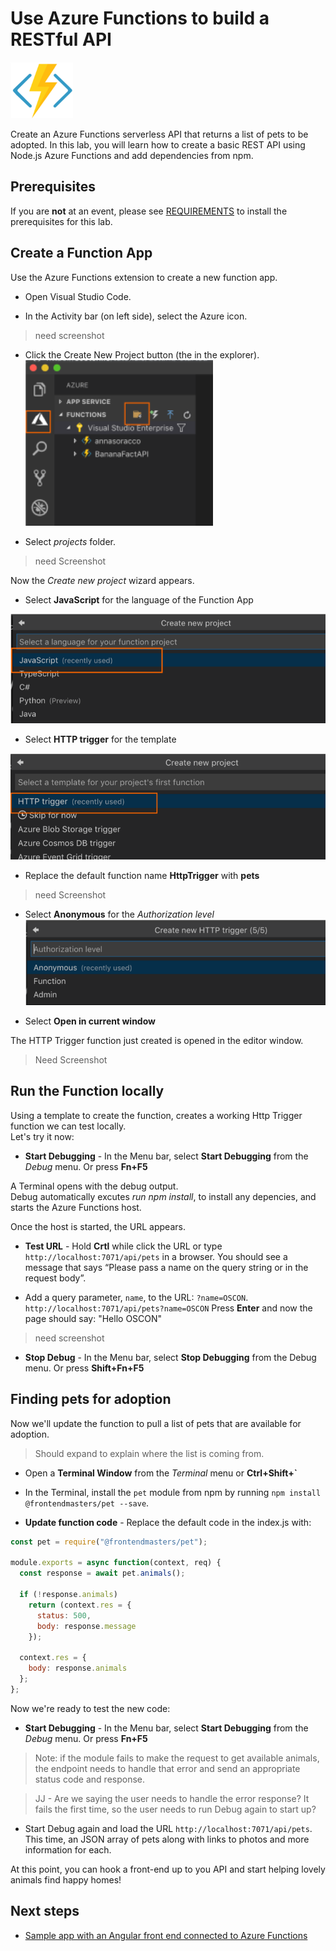 # Use Azure Functions to build a RESTful API
![Azure Functions](images/AzureFunctionLogo.png)

Create an Azure Functions serverless API that returns a list of pets to be adopted. In this lab, you will learn how to create a basic REST API using Node.js Azure Functions and add dependencies from npm.

## Prerequisites

If you are **not** at an event, please see [REQUIREMENTS](REQUIREMENTS.md) to install the prerequisites for this lab.

## Create a Function App

Use the Azure Functions extension to create a new function app. 

* Open Visual Studio Code.

* In the Activity bar (on left side), select the Azure icon. 
> need screenshot
* Click the Create New Project button (the in the explorer).
![Azure Function Ext](images/create_function.png)

* Select *projects* folder.
> need Screenshot

Now the *Create new project* wizard appears.

- Select **JavaScript** for the language of the Function App

![Select JavaScript](images/select_javascript.png)

- Select **HTTP trigger** for the template

![Select HTTP trigger](images/select_HTTP_trigger.png)

- Replace the default function name **HttpTrigger** with **pets**
> need Screenshot

- Select **Anonymous** for the *Authorization level*
![Choose Ananymous](images/choose_Anonymous.png)

* Select **Open in current window**


The HTTP Trigger function just created is opened in the editor window.
> Need Screenshot

## Run the Function locally

Using a template to create the function, creates a working Http Trigger function we can test locally.<br>
Let's try it now:

* **Start Debugging** - In the Menu bar, select **Start Debugging** from the *Debug* menu. Or press **Fn+F5** 

A Terminal opens with the debug output. <br>
Debug automatically excutes *run npm install*, to install any depencies, and starts the Azure Functions host. 

Once the host is started, the URL appears.

* **Test URL** - Hold **Crtl** while click the URL or type `http://localhost:7071/api/pets` in a browser. 
You should see a message that says “Please pass a name on the query string or in the request body”. 

* Add a query parameter, `name`, to the URL: `?name=OSCON`. 
`http://localhost:7071/api/pets?name=OSCON`
Press **Enter** and now the page should say: "Hello OSCON"
> need screenshot

* **Stop Debug** - In the Menu bar, select **Stop Debugging** from the Debug menu. Or press **Shift+Fn+F5** 

## Finding pets for adoption

Now we'll update the function to pull a list of pets that are available for adoption. 
> Should expand to explain where the list is coming from.

* Open a **Terminal Window** from the *Terminal* menu or **Ctrl+Shift+`** 

* In the Terminal, install the `pet` module from npm by running `npm install @frontendmasters/pet --save`. 

* **Update function code** - Replace the default code in the index.js with:

```js
const pet = require("@frontendmasters/pet");

module.exports = async function(context, req) {
  const response = await pet.animals();

  if (!response.animals)
    return (context.res = {
      status: 500,
      body: response.message
    });

  context.res = {
    body: response.animals
  };
};
```
Now we're ready to test the new code:

* **Start Debugging** - In the Menu bar, select **Start Debugging** from the *Debug* menu. Or press **Fn+F5** 

> Note: if the module fails to make the request to get available animals, the endpoint needs to handle that error and send an appropriate status code and response.

> JJ - Are we saying the user needs to handle the error response? It fails the first time, so the user needs to run Debug again to start up?

* Start Debug again and load the URL `http://localhost:7071/api/pets`. <br>
This time, an JSON array of pets along with links to photos and more information for each.

At this point, you can hook a front-end up to you API and start helping lovely animals find happy homes!

## Next steps

- [Sample app with an Angular front end connected to Azure Functions](https://github.com/fiveisprime/apm)
